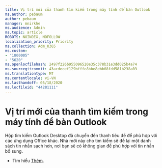 ```yaml
---
title: Vị trí mới của thanh tìm kiếm trong máy tính để bàn Outlook
ms.author: pebaum
author: pebaum
manager: mnirkhe
ms.audience: Admin
ms.topic: article
ROBOTS: NOINDEX, NOFOLLOW
localization_priority: Priority
ms.collection: Adm_O365
ms.custom:
- "1800005"
- "5620"
ms.openlocfilehash: 2497f226b955096520e35c378b31e3dd025b4a74
ms.sourcegitcommit: 43acdecef129bfffc8bbe8ebb08fdd581b238a03
ms.translationtype: MT
ms.contentlocale: vi-VN
ms.lasthandoff: 05/18/2020
ms.locfileid: "44281111"
---
```

# <a name="new-location-of-the-search-bar-in-outlook-desktop"></a>Vị trí mới của thanh tìm kiếm trong máy tính để bàn Outlook

Hộp tìm kiếm Outlook Desktop đã chuyển đến thanh tiêu đề để phù hợp với các ứng dụng Office khác. Nhà mới này cho tìm kiếm sẽ để lại một danh sách tin nhắn sạch hơn, nơi bạn sẽ có không gian để phù hợp với tin nhắn bổ sung.
- Tìm hiểu [Thêm](https://support.microsoft.com/en-us/office/96fee452-80cd-492d-a35c-5c37584b416b).
